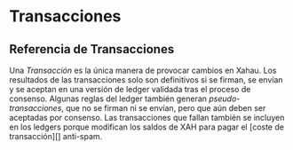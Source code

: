 # Transacciones

## Referencia de Transacciones

Una _Transacción_ es la única manera de provocar cambios en Xahau. Los resultados de las transacciones solo son definitivos si se firman, se envían y se aceptan en una versión de ledger validada tras el proceso de consenso. Algunas reglas del ledger también generan _pseudo-transacciones_, que no se firman ni se envían, pero que aún deben ser aceptadas por consenso. Las transacciones que fallan también se incluyen en los ledgers porque modifican los saldos de XAH para pagar el \[coste de transacción]\[] anti-spam.
